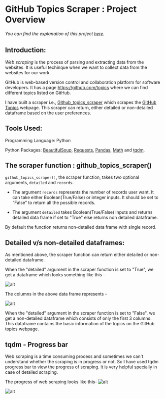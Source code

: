 # GitHub Topics Scraper : Project Overview

###### You can find the explanation of this project [here](https://medium.com/@abhishekdundagi06/building-web-scraper-using-python-scraping-github-topics-in-one-go-b553a0bf58d).

## Introduction:

*Web scraping* is the process of parsing and extracting data from the websites. It is useful techinque when we want to collect data from the websites for our work. 

GitHub is web-based version control and collaboration platform for software developers. It has a page https://github.com/topics where we can find different topics listed on GitHub.

I have built a scraper i.e., [Github_topics_scraper](https://github.com/Abhishek-2505/Github_topics_scraper/blob/main/github_topics_scraper.py) which scrapes the [GitHub Topics](https://github.com/topics) webpage. This scraper can return, either detailed or non-detailed dataframe based on the user preferences. 

## Tools Used:

Programming Language: Python

Python Packages: [BeautifulSoup](https://www.crummy.com/software/BeautifulSoup/bs4/doc/), [Requests](https://docs.python-requests.org/en/latest/), [Pandas](https://pandas.pydata.org/docs/), [Math](https://docs.python.org/3/library/math.html) and [tqdm](https://tqdm.github.io/).

## The scraper function : github_topics_scraper() 

<code>github_topics_scraper()</code>, the scraper function, takes two optional arguments, <code>detailed</code> and <code>records</code>.

* The argument <code>records</code> represents the number of records user want. It can take either Boolean(True/False) or integer inputs. It should be set to “False” to return all the possible records.

* The argument <code>detailed</code> takes Boolean(True/False) inputs and returns detailed data frame if set to "True" else returns non detailed dataframe. 

By default the function returns non-detailed data frame with single record.

## Detailed v/s non-detailed dataframes:

As mentioned above, the scraper function can return either detailed or non-detailed dataframe. 

When the "detailed" argument in the scraper function is set to "True", we get a dataframe which looks something like this -

![alt](https://github.com/Abhishek-2505/project_images/blob/main/github_topics_webscraping/demo_dataframe.png)

The columns in the above data frame represents - 

![alt](https://github.com/Abhishek-2505/project_images/blob/main/github_topics_webscraping/colum_description.png)

When the "detailed" argument in the scraper function is set to "False", we get a non-detailed dataframe which consists of only the first 3 columns. This dataframe contains the basic information of the topics on the GitHub topics webpage.

## tqdm - Progress bar

Web scraping is a time consuming process and sometimes we can't understand whether the scraping is in progress or not. So I have used tqdm progress bar to view the progress of scraping. It is very helpful specially in case of detailed scraping.

The progress of web scraping looks like this-
![alt](https://github.com/Abhishek-2505/project_images/blob/main/github_topics_webscraping/progress_bar.png)

![alt](https://github.com/Abhishek-2505/project_images/blob/main/github_topics_webscraping/progress_completion.png)
